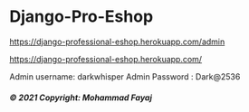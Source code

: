# Django-Pro-Eshop

https://django-professional-eshop.herokuapp.com/admin

https://django-professional-eshop.herokuapp.com/

Admin username: darkwhisper
Admin Password : Dark@2536

##### © 2021 Copyright: Mohammad Fayaj
